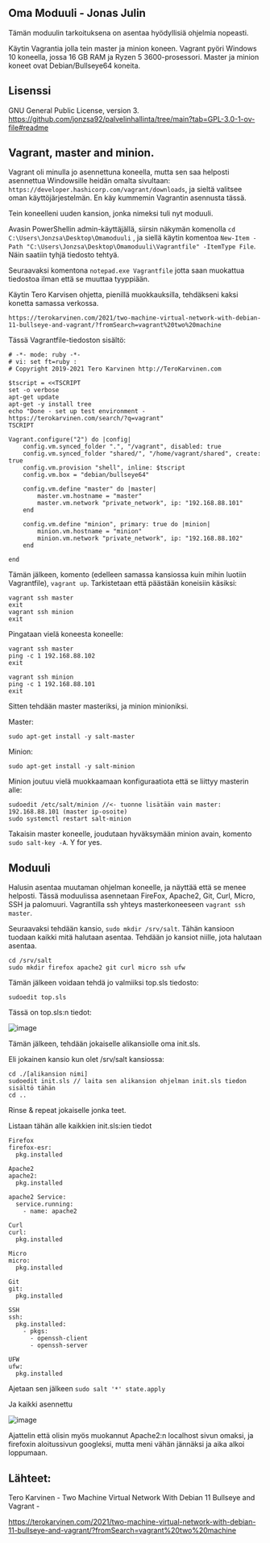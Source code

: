 ## Oma Moduuli - Jonas Julin

Tämän moduulin tarkoituksena on asentaa hyödyllisiä ohjelmia nopeasti.

Käytin Vagrantia jolla tein master ja minion koneen. Vagrant pyöri Windows 10 koneella, jossa 16 GB RAM ja Ryzen 5 3600-prosessori.
Master ja minion koneet ovat Debian/Bullseye64 koneita.

## Lisenssi

GNU General Public License, version 3.
https://github.com/jonzsa92/palvelinhallinta/tree/main?tab=GPL-3.0-1-ov-file#readme

## Vagrant, master and minion.

Vagrant oli minulla jo asennettuna koneella, mutta sen saa helposti asennettua Windowsille heidän omalta sivultaan: `https://developer.hashicorp.com/vagrant/downloads`, ja sieltä valitsee oman käyttöjärjestelmän. En käy kummemin Vagrantin asennusta tässä.

Tein koneelleni uuden kansion, jonka nimeksi tuli nyt moduuli.

Avasin PowerShellin admin-käyttäjällä, siirsin näkymän komenolla `cd C:\Users\Jonzsa\Desktop\Omamoduuli` , ja siellä käytin komentoa `New-Item -Path "C:\Users\Jonzsa\Desktop\Omamoduuli\Vagrantfile" -ItemType File`. Näin saatiin tyhjä tiedosto tehtyä.

Seuraavaksi komentona `notepad.exe Vagrantfile` jotta saan muokattua tiedostoa ilman että se muuttaa tyyppiään.

Käytin Tero Karvisen ohjetta, pienillä muokkauksilla, tehdäkseni kaksi konetta samassa verkossa. 
    
    https://terokarvinen.com/2021/two-machine-virtual-network-with-debian-11-bullseye-and-vagrant/?fromSearch=vagrant%20two%20machine

Tässä Vagrantfile-tiedoston sisältö:

    # -*- mode: ruby -*-
    # vi: set ft=ruby :
    # Copyright 2019-2021 Tero Karvinen http://TeroKarvinen.com

    $tscript = <<TSCRIPT
    set -o verbose
    apt-get update
    apt-get -y install tree
    echo "Done - set up test environment - https://terokarvinen.com/search/?q=vagrant"
    TSCRIPT

    Vagrant.configure("2") do |config|
	    config.vm.synced_folder ".", "/vagrant", disabled: true
	    config.vm.synced_folder "shared/", "/home/vagrant/shared", create: true
	    config.vm.provision "shell", inline: $tscript
	    config.vm.box = "debian/bullseye64"

	    config.vm.define "master" do |master|
		    master.vm.hostname = "master"
		    master.vm.network "private_network", ip: "192.168.88.101"
	    end

	    config.vm.define "minion", primary: true do |minion|
		    minion.vm.hostname = "minion"
		    minion.vm.network "private_network", ip: "192.168.88.102"
	    end
	
    end

Tämän jälkeen, komento (edelleen samassa kansiossa kuin mihin luotiin Vagrantfile), `vagrant up`. Tarkistetaan että päästään koneisiin käsiksi:

    vagrant ssh master
    exit
    vagrant ssh minion
    exit

Pingataan vielä koneesta koneelle:

    vagrant ssh master
    ping -c 1 192.168.88.102
    exit

    vagrant ssh minion
    ping -c 1 192.168.88.101
    exit

Sitten tehdään master masteriksi, ja minion minioniksi.

Master:

    sudo apt-get install -y salt-master

Minion:

    sudo apt-get install -y salt-minion

Minion joutuu vielä muokkaamaan konfiguraatiota että se liittyy masterin alle:

    sudoedit /etc/salt/minion //<- tuonne lisätään vain master: 192.168.88.101 (master ip-osoite)
    sudo systemctl restart salt-minion

Takaisin master koneelle, joudutaan hyväksymään minion avain, komento `sudo salt-key -A`. Y for yes.

## Moduuli

Halusin asentaa muutaman ohjelman koneelle, ja näyttää että se menee helposti. Tässä moduulissa asennetaan FireFox, Apache2, Git, Curl, Micro, SSH ja palomuuri. Vagrantilla ssh yhteys masterkoneeseen `vagrant ssh master`. 

Seuraavaksi tehdään kansio, `sudo mkdir /srv/salt`. Tähän kansioon tuodaan kaikki mitä halutaan asentaa. Tehdään jo kansiot niille, jota halutaan asentaa.

    cd /srv/salt
    sudo mkdir firefox apache2 git curl micro ssh ufw

Tämän jälkeen voidaan tehdä jo valmiiksi top.sls tiedosto:

    sudoedit top.sls

Tässä on top.sls:n tiedot:

![image](https://github.com/jonzsa92/palvelinhallinta/assets/106398186/5c0ad0ab-c640-4fa3-b93b-6751e777d362)



Tämän jälkeen, tehdään jokaiselle alikansiolle oma init.sls.

Eli jokainen kansio kun olet /srv/salt kansiossa:

    cd ./[alikansion nimi]
    sudoedit init.sls // laita sen alikansion ohjelman init.sls tiedon sisältö tähän
    cd ..

Rinse & repeat jokaiselle jonka teet.

Listaan tähän alle kaikkien init.sls:ien tiedot

    Firefox
    firefox-esr:
      pkg.installed

    Apache2
    apache2:
      pkg.installed

    apache2 Service:
      service.running:
        - name: apache2

    Curl
    curl:
      pkg.installed

    Micro
    micro:
      pkg.installed

    Git
    git:
      pkg.installed

    SSH
    ssh:
      pkg.installed:
        - pkgs:
          - openssh-client
          - openssh-server

    UFW
    ufw:
      pkg.installed

Ajetaan sen jälkeen `sudo salt '*' state.apply`

Ja kaikki asennettu

![image](https://github.com/jonzsa92/palvelinhallinta/assets/106398186/ae625aa0-4e1c-460b-b1d7-ee4c6afcaed7)


Ajattelin että olisin myös muokannut Apache2:n localhost sivun omaksi, ja firefoxin aloitussivun googleksi, mutta meni vähän jännäksi ja aika alkoi loppumaan.

## Lähteet:

Tero Karvinen - Two Machine Virtual Network With Debian 11 Bullseye and Vagrant -

https://terokarvinen.com/2021/two-machine-virtual-network-with-debian-11-bullseye-and-vagrant/?fromSearch=vagrant%20two%20machine
